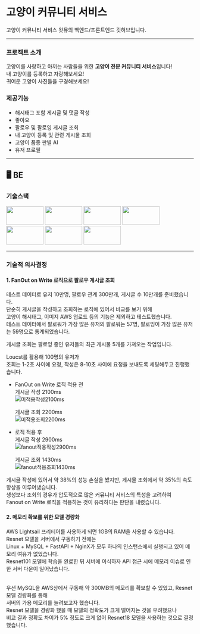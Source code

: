 # 고양이 커뮤니티 서비스

고양이 커뮤니티 서비스 왓뮤의 백엔드/프론트엔드 깃허브입니다.

---

### 프로젝트 소개

고양이를 사랑하고 아끼는 사람들을 위한 **고양이 전문 커뮤니티 서비스**입니다! <br>
내 고양이를 등록하고 자랑해보세요! <br>
귀여운 고양이 사진들을 구경해보세요! <br>

### 제공기능

- 해시태그 포함 게시글 및 댓글 작성
- 좋아요
- 팔로우 및 팔로잉 게시글 조회
- 내 고양이 등록 및 관련 게시물 조회
- 고양이 품종 판별 AI
- 유저 프로필

---

## 🖥 BE 

### 기술스택
<div align=left> 
  <img src="https://img.shields.io/badge/fastapi-009688?style=for-the-badge&logo=fastapi&logoColor=white" width=100 height=50/>
  <img src="https://img.shields.io/badge/mysql-4479A1?style=for-the-badge&logo=mysql&logoColor=white" width=100 height=50/>
  <img src="https://img.shields.io/badge/awsLightsail-FF9900?style=for-the-badge&logo=amazonec2&logoColor=white" width=100 height=50/>
  <img src="https://img.shields.io/badge/redis-FF4438?style=for-the-badge&logo=redis&logoColor=white" width=100 height=50/>
  <img src="https://img.shields.io/badge/nginx-009639?style=for-the-badge&logo=nginx&logoColor=white" width=100 height=50/>
  <img src="https://img.shields.io/badge/pytorch-EE4C2C?style=for-the-badge&logo=pytorch&logoColor=white" width=100 height=50/>
  <img src="https://img.shields.io/badge/pandas-150458?style=for-the-badge&logo=pandas&logoColor=white" width=100 height=50/>
</div>

---

### 기술적 의사결정

#### 1. FanOut on Write 로직으로 팔로우 게시글 조회

테스트 데이터로 유저 10만명, 팔로우 관계 300만개, 게시글 수 10만개를 준비했습니다. <br>
단순히 게시글을 작성하고 조회하는 로직에 있어서 비교를 보기 위해 <br>
고양이 해시태그, 이미지 AWS 업로드 등의 기능은 제외하고 테스트했습니다. <br>
테스트 데이터에서 팔로워가 가장 많은 유저의 팔로워는 57명, 팔로잉이 가장 많은 유저는 59명으로 통계되었습니다. <br>

게시글 조회는 팔로잉 중인 유저들의 최근 게시물 5개를 가져오는 작업입니다. <br>

Loucst를 활용해 100명의 유저가 <br>
조회는 1-2초 사이에 요청, 작성은 8-10초 사이에 요청을 보내도록 세팅해두고 진행했습니다. <br>

- FanOut on Write 로직 적용 전 <br>
  게시글 작성 2100ms <br>
  ![미적용작성2100ms](https://github.com/user-attachments/assets/4ca70504-bb11-4e64-b8fa-8e49561a129b)

  게시글 조회 2200ms <br>
  ![미적용조회2200ms](https://github.com/user-attachments/assets/97a3c22c-fbe6-4080-991d-b0219df6ff92)



  
- 로직 적용 후 <br>
  게시글 작성 2900ms <br>
  ![fanout적용작성2900ms](https://github.com/user-attachments/assets/329478b5-7af1-4f5a-837e-1370f0289615)

  게시글 조회 1430ms <br>
  ![fanout적용조회1430ms](https://github.com/user-attachments/assets/51e70a96-835b-455a-8c67-00c0b69dffc2)



게시글 작성에 있어서 약 38%의 성능 손실을 봤지만, 게시물 조회에서 약 35%의 속도 향상을 이루어냈습니다. <br>
생성보다 조회의 경우가 압도적으로 많은 커뮤니티 서비스의 특성을 고려하여 <br>
Fanout on Write 로직을 적용하는 것이 유리하다는 판단을 내렸습니다. <br>


#### 2. 메모리 확보를 위한 모델 경량화

AWS Lightsail 프리티어를 사용하게 되면 1GB의 RAM을 사용할 수 있습니다. <br>
Resnet 모델을 서버에서 구동하기 전에는 <br>
Linux + MySQL + FastAPI + NginX가 모두 하나의 인스턴스에서 실행되고 있어 메모리 여유가 없었습니다. <br>
Resnet101 모델에 학습을 완료한 뒤 서버에 이식하자 API 접근 시에 메모리 이슈로 인한 서버 다운이 일어났습니다. <br><br>

우선 MySQL을 AWS상에서 구동해 약 300MB의 메모리를 확보할 수 있었고, Resnet 모델 경량화를 통해 <br>
서버의 가용 메모리를 늘려보고자 했습니다. <br>
Resnet 모델을 경량화 했을 때 모델의 정확도가 크게 떨어지는 것을 우려했으나<br>
비교 결과 정확도 차이가 5% 정도로 크게 없어 Resnet18 모델을 사용하는 것으로 결정했습니다.
